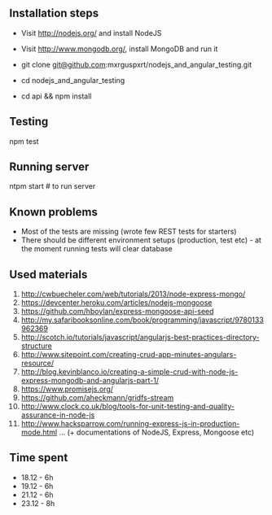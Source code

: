 Installation steps
------------------

* Visit http://nodejs.org/ and install NodeJS
* Visit http://www.mongodb.org/, install MongoDB and run it

* git clone git@github.com:mxrguspxrt/nodejs_and_angular_testing.git
* cd nodejs_and_angular_testing
* cd api && npm install


Testing
-------

npm test


Running server
--------------

ntpm start # to run server


Known problems
--------------

* Most of the tests are missing (wrote few REST tests for starters)
* There should be different environment setups (production, test etc) - at the moment running tests will clear database


Used materials
--------------

1. http://cwbuecheler.com/web/tutorials/2013/node-express-mongo/
2. https://devcenter.heroku.com/articles/nodejs-mongoose
3. https://github.com/hboylan/express-mongoose-api-seed
4. http://my.safaribooksonline.com/book/programming/javascript/9780133962369
5. http://scotch.io/tutorials/javascript/angularjs-best-practices-directory-structure
6. http://www.sitepoint.com/creating-crud-app-minutes-angulars-resource/
7. http://blog.kevinblanco.io/creating-a-simple-crud-with-node-js-express-mongodb-and-angularjs-part-1/
8. https://www.promisejs.org/
9. https://github.com/aheckmann/gridfs-stream
10. http://www.clock.co.uk/blog/tools-for-unit-testing-and-quality-assurance-in-node-js
11. http://www.hacksparrow.com/running-express-js-in-production-mode.html
... (+ documentations of NodeJS, Express, Mongoose etc)


Time spent
----------

* 18.12 - 6h
* 19.12 - 6h
* 21.12 - 6h
* 23.12 - 8h

